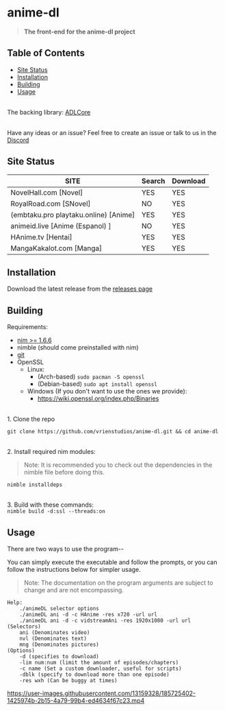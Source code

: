 # anime-dl
> <strong>The front-end for the anime-dl project</strong>
## Table of Contents
- [Site Status](#site-status)
- [Installation](#installation)
- [Building](#building)
- [Usage](#usage)


<br>The backing library: [ADLCore](https://github.com/vrienstudios/ADLCore)<br>

<br>Have any ideas or an issue? Feel free to create an issue or talk to us in the [Discord](https://discord.gg/WYTxbt2)<br>

## Site Status

| SITE                 | Search   | Download |
|----------------------|----------|----------|
| NovelHall.com [Novel]    | YES      | YES      |
| RoyalRoad.com [SNovel] | NO | YES |
| (embtaku.pro playtaku.online) [Anime]    | YES      | YES      |
| animeid.live [Anime (Espanol) ]    | NO      | YES      |
| HAnime.tv [Hentai]      | YES      | YES      |
| MangaKakalot.com [Manga] | YES      | YES      |

## Installation
Download the latest release from the [releases page](https://github.com/vrienstudios/anime-dl/releases)

## Building
Requirements:
* [nim >= 1.6.6](https://nim-lang.org/install.html)
* nimble (should come preinstalled with nim)
* [git](https://git-scm.com/)
* OpenSSL
    * Linux:
        * (Arch-based) ``sudo pacman -S openssl``
        * (Debian-based) ``sudo apt install openssl``
    * Windows (If you don't want to use the ones we provide):
        * https://wiki.openssl.org/index.php/Binaries

<br>1. Clone the repo<br>
```
git clone https://github.com/vrienstudios/anime-dl.git && cd anime-dl
```
<br>2. Install required nim modules:<br>
> Note: It is recommended you to check out the dependencies in the nimble file before doing this.
```
nimble installdeps
```
<br>3. Build with these commands: <br>
```nimble build -d:ssl --threads:on```

## Usage
There are two ways to use the program--

You can simply execute the executable and follow the prompts, or you can follow the instructions below for simpler usage.
> Note: The documentation on the program arguments are subject to change and are not encompassing.

```
Help: 
	./animeDL selector options
	./animeDL ani -d -c HAnime -res x720 -url url
	./animeDL ani -d -c vidstreamAni -res 1920x1080 -url url
(Selectors)
	ani (Denominates video)
	nvl (Denominates text)
	mng (Denominates pictures)
(Options)
	-d (specifies to download)
	-lim num:num (limit the amount of episodes/chapters)
	-c name (Set a custom downloader, useful for scripts)
	-dblk (specify to download more than one episode)
	-res wxh (Can be buggy at times)
```



https://user-images.githubusercontent.com/13159328/185725402-1425974b-2b15-4a79-99b4-ed4634f67c23.mp4


